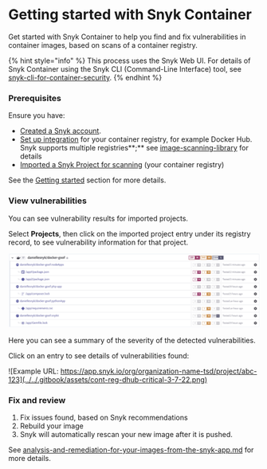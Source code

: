 # Getting started with Snyk Container

Get started with Snyk Container to help you find and fix vulnerabilities in container images, based on scans of a container registry.

{% hint style="info" %}
This process uses the Snyk Web UI. For details of Snyk Container using the Snyk CLI (Command-Line Interface) tool, see [snyk-cli-for-container-security](../snyk-cli-for-container-security/ "mention").
{% endhint %}

### **Prerequisites**

Ensure you have:

* [Created a Snyk account](../../getting-started/quickstart/create-a-snyk-account.md).
* [Set up integration](../../getting-started/quickstart/set-up-an-integration.md) for your container registry, for example Docker Hub. Snyk supports multiple registries\*\*;\*\* see [image-scanning-library](../image-scanning-library/ "mention") for details
* [Imported a Snyk Project for scanning](../../getting-started/quickstart/import-a-project.md) (your container registry)

See the [Getting started](../../getting-started/) section for more details.

### View vulnerabilities

You can see vulnerability results for imported projects.

Select **Projects**, then click on the imported project entry under its registry record, to see vulnerability information for that project.

![](<../../.gitbook/assets/mceclip2 (1) (1) (1) (3) (3) (4) (6) (1) (1) (1) (1) (1) (1) (1) (1) (1) (1) (1) (1) (1) (1) (1) (1) (1) (1) (1) (1) (1) (1) (1) (1) (1) (1) (1) (1) (1) (1) (1) (1) (1) (1) (1) (1) (1) (1) (1) (1) (1) (1) (1) (1) (1) (1) (1) (1) (1) (1) (1) (1) ( (16).png>)

Here you can see a summary of the severity of the detected vulnerabilities.

Click on an entry to see details of vulnerabilities found:

![Example URL: https://app.snyk.io/org/organization-name-tsd/project/abc-123](../../.gitbook/assets/cont-reg-dhub-critical-3-7-22.png)

### Fix and review

1. Fix issues found, based on Snyk recommendations
2. Rebuild your image
3. Snyk will automatically rescan your new image after it is pushed.

See [analysis-and-remediation-for-your-images-from-the-snyk-app.md](../getting-around-the-snyk-container-ui/analysis-and-remediation-for-your-images-from-the-snyk-app.md "mention") for more details.
